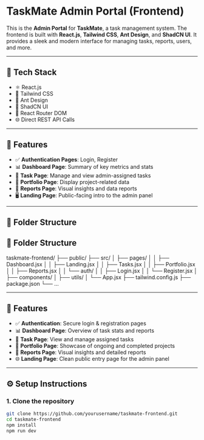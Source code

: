 # TaskMate Admin Portal (Frontend)

This is the **Admin Portal** for **TaskMate**, a task management system. The frontend is built with **React.js**, **Tailwind CSS**, **Ant Design**, and **ShadCN UI**. It provides a sleek and modern interface for managing tasks, reports, users, and more.

---

## 🚀 Tech Stack

- ⚛️ React.js
- 🎨 Tailwind CSS
- 🧩 Ant Design
- 💎 ShadCN UI
- 🔐 React Router DOM
- 🌐 Direct REST API Calls 

---

## 🧩 Features

- ✅ **Authentication Pages**: Login, Register
- 📊 **Dashboard Page**: Summary of key metrics and stats
- 📝 **Task Page**: Manage and view admin-assigned tasks
- 💼 **Portfolio Page**: Display project-related data
- 📄 **Reports Page**: Visual insights and data reports
- 🖥️ **Landing Page**: Public-facing intro to the admin panel

---

## 📁 Folder Structure



## 📁 Folder Structure

taskmate-frontend/
├── public/
├── src/
│ ├── pages/
│ │ ├── Dashboard.jsx
│ │ ├── Landing.jsx
│ │ ├── Tasks.jsx
│ │ ├── Portfolio.jsx
│ │ ├── Reports.jsx
│ │ └── auth/
│ │ ├── Login.jsx
│ │ └── Register.jsx
│ ├── components/
│ ├── utils/
│ └── App.jsx
├── tailwind.config.js
├── package.json
└── ...


---

## 🧩 Features

- ✅ **Authentication**: Secure login & registration pages
- 📊 **Dashboard Page**: Overview of task stats and reports
- 📝 **Task Page**: View and manage assigned tasks
- 💼 **Portfolio Page**: Showcase of ongoing and completed projects
- 📄 **Reports Page**: Visual insights and detailed reports
- 🌐 **Landing Page**: Clean public entry page for the admin panel

---

## ⚙️ Setup Instructions

### 1. Clone the repository

```bash
git clone https://github.com/yourusername/taskmate-frontend.git
cd taskmate-frontend
npm install
npm run dev
